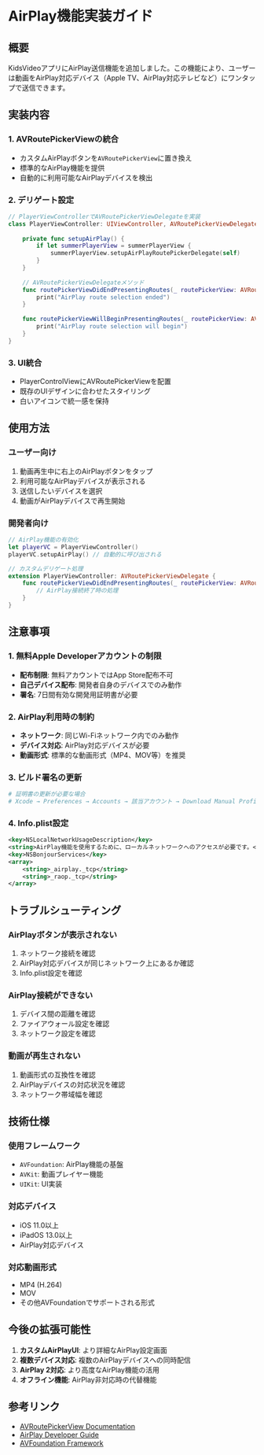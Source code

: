 # AirPlay機能実装ガイド

## 概要
KidsVideoアプリにAirPlay送信機能を追加しました。この機能により、ユーザーは動画をAirPlay対応デバイス（Apple TV、AirPlay対応テレビなど）にワンタップで送信できます。

## 実装内容

### 1. AVRoutePickerViewの統合
- カスタムAirPlayボタンを`AVRoutePickerView`に置き換え
- 標準的なAirPlay機能を提供
- 自動的に利用可能なAirPlayデバイスを検出

### 2. デリゲート設定
```swift
// PlayerViewControllerでAVRoutePickerViewDelegateを実装
class PlayerViewController: UIViewController, AVRoutePickerViewDelegate {
    
    private func setupAirPlay() {
        if let summerPlayerView = summerPlayerView {
            summerPlayerView.setupAirPlayRoutePickerDelegate(self)
        }
    }
    
    // AVRoutePickerViewDelegateメソッド
    func routePickerViewDidEndPresentingRoutes(_ routePickerView: AVRoutePickerView) {
        print("AirPlay route selection ended")
    }
    
    func routePickerViewWillBeginPresentingRoutes(_ routePickerView: AVRoutePickerView) {
        print("AirPlay route selection will begin")
    }
}
```

### 3. UI統合
- PlayerControlViewにAVRoutePickerViewを配置
- 既存のUIデザインに合わせたスタイリング
- 白いアイコンで統一感を保持

## 使用方法

### ユーザー向け
1. 動画再生中に右上のAirPlayボタンをタップ
2. 利用可能なAirPlayデバイスが表示される
3. 送信したいデバイスを選択
4. 動画がAirPlayデバイスで再生開始

### 開発者向け
```swift
// AirPlay機能の有効化
let playerVC = PlayerViewController()
playerVC.setupAirPlay() // 自動的に呼び出される

// カスタムデリゲート処理
extension PlayerViewController: AVRoutePickerViewDelegate {
    func routePickerViewDidEndPresentingRoutes(_ routePickerView: AVRoutePickerView) {
        // AirPlay接続終了時の処理
    }
}
```

## 注意事項

### 1. 無料Apple Developerアカウントの制限
- **配布制限**: 無料アカウントではApp Store配布不可
- **自己デバイス配布**: 開発者自身のデバイスでのみ動作
- **署名**: 7日間有効な開発用証明書が必要

### 2. AirPlay利用時の制約
- **ネットワーク**: 同じWi-Fiネットワーク内でのみ動作
- **デバイス対応**: AirPlay対応デバイスが必要
- **動画形式**: 標準的な動画形式（MP4、MOV等）を推奨

### 3. ビルド署名の更新
```bash
# 証明書の更新が必要な場合
# Xcode → Preferences → Accounts → 該当アカウント → Download Manual Profiles
```

### 4. Info.plist設定
```xml
<key>NSLocalNetworkUsageDescription</key>
<string>AirPlay機能を使用するために、ローカルネットワークへのアクセスが必要です。</string>
<key>NSBonjourServices</key>
<array>
    <string>_airplay._tcp</string>
    <string>_raop._tcp</string>
</array>
```

## トラブルシューティング

### AirPlayボタンが表示されない
1. ネットワーク接続を確認
2. AirPlay対応デバイスが同じネットワーク上にあるか確認
3. Info.plist設定を確認

### AirPlay接続ができない
1. デバイス間の距離を確認
2. ファイアウォール設定を確認
3. ネットワーク設定を確認

### 動画が再生されない
1. 動画形式の互換性を確認
2. AirPlayデバイスの対応状況を確認
3. ネットワーク帯域幅を確認

## 技術仕様

### 使用フレームワーク
- `AVFoundation`: AirPlay機能の基盤
- `AVKit`: 動画プレイヤー機能
- `UIKit`: UI実装

### 対応デバイス
- iOS 11.0以上
- iPadOS 13.0以上
- AirPlay対応デバイス

### 対応動画形式
- MP4 (H.264)
- MOV
- その他AVFoundationでサポートされる形式

## 今後の拡張可能性

1. **カスタムAirPlayUI**: より詳細なAirPlay設定画面
2. **複数デバイス対応**: 複数のAirPlayデバイスへの同時配信
3. **AirPlay 2対応**: より高度なAirPlay機能の活用
4. **オフライン機能**: AirPlay非対応時の代替機能

## 参考リンク

- [AVRoutePickerView Documentation](https://developer.apple.com/documentation/avfoundation/avroutepickerview)
- [AirPlay Developer Guide](https://developer.apple.com/airplay/)
- [AVFoundation Framework](https://developer.apple.com/documentation/avfoundation) 